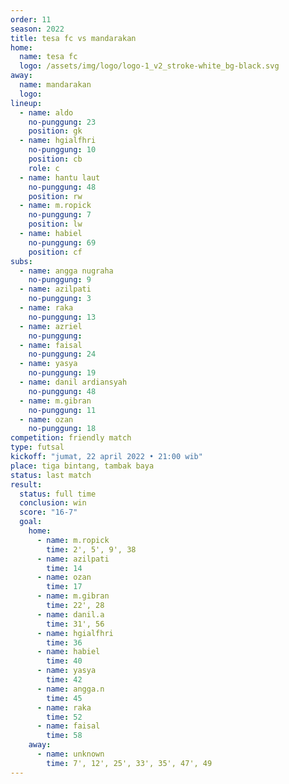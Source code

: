```yaml
---
order: 11
season: 2022
title: tesa fc vs mandarakan
home:
  name: tesa fc
  logo: /assets/img/logo/logo-1_v2_stroke-white_bg-black.svg
away:
  name: mandarakan
  logo:
lineup:
  - name: aldo
    no-punggung: 23
    position: gk
  - name: hgialfhri
    no-punggung: 10
    position: cb
    role: c
  - name: hantu laut
    no-punggung: 48
    position: rw
  - name: m.ropick
    no-punggung: 7
    position: lw
  - name: habiel
    no-punggung: 69
    position: cf
subs:
  - name: angga nugraha
    no-punggung: 9
  - name: azilpati
    no-punggung: 3
  - name: raka
    no-punggung: 13
  - name: azriel
    no-punggung: 
  - name: faisal
    no-punggung: 24
  - name: yasya
    no-punggung: 19
  - name: danil ardiansyah
    no-punggung: 48
  - name: m.gibran
    no-punggung: 11
  - name: ozan
    no-punggung: 18
competition: friendly match
type: futsal
kickoff: "jumat, 22 april 2022 • 21:00 wib"
place: tiga bintang, tambak baya
status: last match
result:
  status: full time
  conclusion: win
  score: "16-7"
  goal: 
    home:
      - name: m.ropick
        time: 2', 5', 9', 38
      - name: azilpati
        time: 14
      - name: ozan
        time: 17
      - name: m.gibran
        time: 22', 28
      - name: danil.a
        time: 31', 56
      - name: hgialfhri
        time: 36
      - name: habiel
        time: 40
      - name: yasya
        time: 42
      - name: angga.n
        time: 45
      - name: raka
        time: 52
      - name: faisal
        time: 58
    away:
      - name: unknown
        time: 7', 12', 25', 33', 35', 47', 49
---
```

